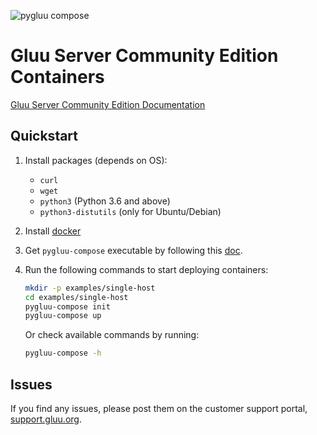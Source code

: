 ![pygluu compose](https://github.com/GluuFederation/community-edition-containers/workflows/pygluu%20compose/badge.svg?branch=4.2)
# Gluu Server Community Edition Containers

[Gluu Server Community Edition Documentation](https://gluu.org/docs/gluu-server/4.2/)

## Quickstart

1.  Install packages (depends on OS):

    - `curl`
    - `wget`
    - `python3` (Python 3.6 and above)
    - `python3-distutils` (only for Ubuntu/Debian)

1.  Install [docker](https://docs.docker.com/install/)

1.  Get `pygluu-compose` executable by following this [doc](./pygluu-compose/README.md).

1.  Run the following commands to start deploying containers:

    ```sh
    mkdir -p examples/single-host
    cd examples/single-host
    pygluu-compose init
    pygluu-compose up
    ```

    Or check available commands by running:

    ```sh
    pygluu-compose -h
    ```

## Issues

If you find any issues, please post them on the customer support portal, [support.gluu.org](https://support.gluu.org).

